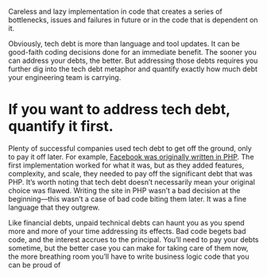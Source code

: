 Careless and lazy implementation in code that creates a series of bottlenecks, issues and failures in future or in the code that is dependent on it. 

Obviously, tech debt is more than language and tool updates. It can be good-faith coding decisions done for an immediate benefit. The sooner you can address your debts, the better. But addressing those debts requires you further dig into the tech debt metaphor and quantify exactly how much debt your engineering team is carrying.

# If you want to address tech debt, quantify it first.

Plenty of successful companies used tech debt to get off the ground, only to pay it off later. For example, [Facebook was originally written in PHP](https://engineering.fb.com/2020/05/08/web/facebook-redesign/). The first implementation worked for what it was, but as they added features, complexity, and scale, they needed to pay off the significant debt that was PHP. It’s worth noting that tech debt doesn’t necessarily mean your original choice was flawed. Writing the site in PHP wasn’t a bad decision at the beginning—this wasn’t a case of bad code biting them later. It was a fine language that they outgrew.

Like financial debts, unpaid technical debts can haunt you as you spend more and more of your time addressing its effects. Bad code begets bad code, and the interest accrues to the principal. You’ll need to pay your debts sometime, but the better case you can make for taking care of them now, the more breathing room you’ll have to write business logic code that you can be proud of